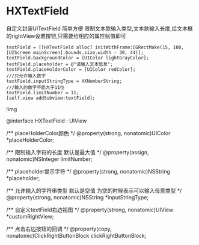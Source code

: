 # HXTextField

自定义封装UITextField  简单方便
限制文本款输入类型,文本款输入长度,给文本框的rightView设置按钮,只需要给相应的属性赋值即可

    textField = [[HXTextField alloc] initWithFrame:CGRectMake(15, 100, [UIScreen mainScreen].bounds.size.width - 30, 44)];
    textField.backgroundColor = [UIColor lightGrayColor];
    textField.placeholder = @"请输入文本信息";
    textField.placeHolderColor = [UIColor redColor];
    ///只允许输入数字
    textField.inputStringType = HXNumberString;
    ///输入的数字不能大于11位
    textField.limitNumber = 11; 
    [self.view addSubview:textField];

!img[]()

@interface HXTextField : UIView

/**
 placeHolderColor颜色
 */
@property(strong, nonatomic)UIColor *placeHolderColor;

/**
 限制输入字符的长度 默认是最大值
 */
@property(assign, nonatomic)NSInteger limitNumber;

/**
 placeholder提示字符
 */
@property(strong, nonatomic)NSString *placeholder;

/**
 允许输入的字符串类型  默认是空值   为空的时候表示可以输入任意类型
 */
@property(strong, nonatomic)NSString *inputStringType;

/**
 自定义textField右边视图
 */
@property(strong, nonatomic)UIView *customRightView;

/**
 点击右边按钮的回调
 */
@property(copy, nonatomic)ClickRightButtonBlock clickRightButtonBlock;
